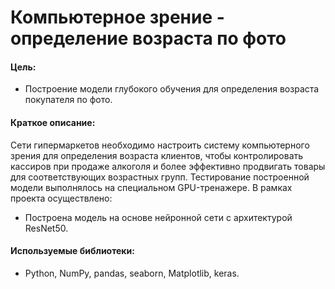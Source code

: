 # Компьютерное зрение - определение возраста по фото

#### Цель: 
- Построение модели глубокого обучения для определения возраста покупателя по фото.

#### Краткое описание:

Сети гипермаркетов необходимо настроить систему компьютерного зрения для определения возраста клиентов, чтобы контролировать кассиров при продаже алкоголя и более эффективно продвигать товары для соответствующих возрастных групп. Тестирование построенной модели выполнялось на специальном GPU-тренажере. В рамках проекта осуществлено:

 - Построена модель на основе нейронной сети с архитектурой ResNet50.

#### Используемые библиотеки:
- Python, NumPy, pandas, seaborn, Matplotlib, keras.